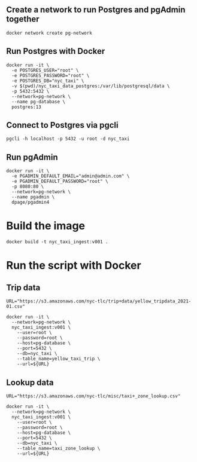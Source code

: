 ## Create a network to run Postgres and pgAdmin together
```docker network create pg-network```

## Run Postgres with Docker
```
docker run -it \
  -e POSTGRES_USER="root" \
  -e POSTGRES_PASSWORD="root" \
  -e POSTGRES_DB="nyc_taxi" \
  -v $(pwd)/nyc_taxi_data_postgres:/var/lib/postgresql/data \
  -p 5432:5432 \
  --network=pg-network \
  --name pg-database \
  postgres:13
```
## Connect to Postgres via pgcli
```pgcli -h localhost -p 5432 -u root -d nyc_taxi```

## Run pgAdmin
```
docker run -it \
  -e PGADMIN_DEFAULT_EMAIL="admin@admin.com" \
  -e PGADMIN_DEFAULT_PASSWORD="root" \
  -p 8080:80 \
  --network=pg-network \
  --name pgadmin \
  dpage/pgadmin4
```

# Build the image
```docker build -t nyc_taxi_ingest:v001 .```

# Run the script with Docker
## Trip data
```
URL="https://s3.amazonaws.com/nyc-tlc/trip+data/yellow_tripdata_2021-01.csv"

docker run -it \
  --network=pg-network \
  nyc_taxi_ingest:v001 \
    --user=root \
    --password=root \
    --host=pg-database \
    --port=5432 \
    --db=nyc_taxi \
    --table_name=yellow_taxi_trip \
    --url=${URL}
```

## Lookup data
```
URL="https://s3.amazonaws.com/nyc-tlc/misc/taxi+_zone_lookup.csv"

docker run -it \
  --network=pg-network \
  nyc_taxi_ingest:v001 \
    --user=root \
    --password=root \
    --host=pg-database \
    --port=5432 \
    --db=nyc_taxi \
    --table_name=taxi_zone_lookup \
    --url=${URL}
```